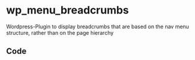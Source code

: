 wp_menu_breadcrumbs
===================

Wordpress-Plugin to display breadcrumbs that are based on the nav menu structure, rather than on the page hierarchy

Code
----

  <?php
    if (function_exists('menu_breadcrumbs')) {
      echo menu_breadcrumbs('main');
    }
  ?>
